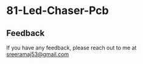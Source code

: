 # 81-Led-Chaser-Pcb

## Feedback

If you have any feedback, please reach out to me at sreeramaj53@gmail.com
